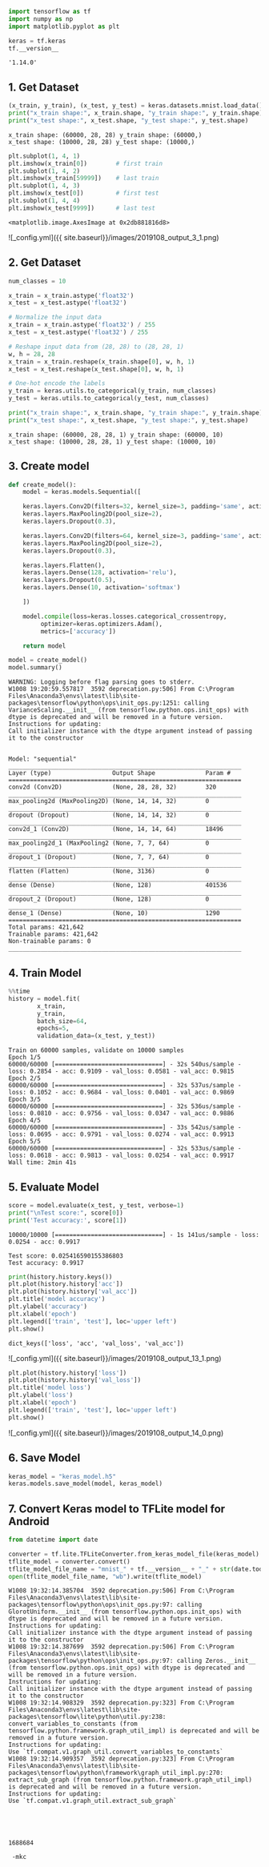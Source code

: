
```python
import tensorflow as tf
import numpy as np
import matplotlib.pyplot as plt

keras = tf.keras
tf.__version__
```




    '1.14.0'



## 1. Get Dataset


```python
(x_train, y_train), (x_test, y_test) = keras.datasets.mnist.load_data()
print("x_train shape:", x_train.shape, "y_train shape:", y_train.shape)
print("x_test shape:", x_test.shape, "y_test shape:", y_test.shape)
```

    x_train shape: (60000, 28, 28) y_train shape: (60000,)
    x_test shape: (10000, 28, 28) y_test shape: (10000,)



```python
plt.subplot(1, 4, 1)
plt.imshow(x_train[0])        # first train
plt.subplot(1, 4, 2)
plt.imshow(x_train[59999])    # last train
plt.subplot(1, 4, 3)
plt.imshow(x_test[0])         # first test
plt.subplot(1, 4, 4)
plt.imshow(x_test[9999])      # last test
```




    <matplotlib.image.AxesImage at 0x2db881816d8>




![_config.yml]({{ site.baseurl}}/images/2019108_output_3_1.png)


## 2. Get Dataset


```python
num_classes = 10

x_train = x_train.astype('float32')
x_test = x_test.astype('float32')

# Normalize the input data
x_train = x_train.astype('float32') / 255
x_test = x_test.astype('float32') / 255

# Reshape input data from (28, 28) to (28, 28, 1)
w, h = 28, 28
x_train = x_train.reshape(x_train.shape[0], w, h, 1)
x_test = x_test.reshape(x_test.shape[0], w, h, 1)

# One-hot encode the labels
y_train = keras.utils.to_categorical(y_train, num_classes)
y_test = keras.utils.to_categorical(y_test, num_classes)

print("x_train shape:", x_train.shape, "y_train shape:", y_train.shape)
print("x_test shape:", x_test.shape, "y_test shape:", y_test.shape)
```

    x_train shape: (60000, 28, 28, 1) y_train shape: (60000, 10)
    x_test shape: (10000, 28, 28, 1) y_test shape: (10000, 10)


## 3. Create model


```python
def create_model():
    model = keras.models.Sequential([

    keras.layers.Conv2D(filters=32, kernel_size=3, padding='same', activation='relu', input_shape=(28,28,1)),
    keras.layers.MaxPooling2D(pool_size=2),
    keras.layers.Dropout(0.3),

    keras.layers.Conv2D(filters=64, kernel_size=3, padding='same', activation='relu'),
    keras.layers.MaxPooling2D(pool_size=2),
    keras.layers.Dropout(0.3),

    keras.layers.Flatten(),
    keras.layers.Dense(128, activation='relu'),
    keras.layers.Dropout(0.5),
    keras.layers.Dense(10, activation='softmax')

    ])

    model.compile(loss=keras.losses.categorical_crossentropy,
         optimizer=keras.optimizers.Adam(),
         metrics=['accuracy'])

    return model
```


```python
model = create_model()
model.summary()
```

    WARNING: Logging before flag parsing goes to stderr.
    W1008 19:20:59.557817  3592 deprecation.py:506] From C:\Program Files\Anaconda3\envs\latest\lib\site-packages\tensorflow\python\ops\init_ops.py:1251: calling VarianceScaling.__init__ (from tensorflow.python.ops.init_ops) with dtype is deprecated and will be removed in a future version.
    Instructions for updating:
    Call initializer instance with the dtype argument instead of passing it to the constructor


    Model: "sequential"
    _________________________________________________________________
    Layer (type)                 Output Shape              Param #
    =================================================================
    conv2d (Conv2D)              (None, 28, 28, 32)        320
    _________________________________________________________________
    max_pooling2d (MaxPooling2D) (None, 14, 14, 32)        0
    _________________________________________________________________
    dropout (Dropout)            (None, 14, 14, 32)        0
    _________________________________________________________________
    conv2d_1 (Conv2D)            (None, 14, 14, 64)        18496
    _________________________________________________________________
    max_pooling2d_1 (MaxPooling2 (None, 7, 7, 64)          0
    _________________________________________________________________
    dropout_1 (Dropout)          (None, 7, 7, 64)          0
    _________________________________________________________________
    flatten (Flatten)            (None, 3136)              0
    _________________________________________________________________
    dense (Dense)                (None, 128)               401536
    _________________________________________________________________
    dropout_2 (Dropout)          (None, 128)               0
    _________________________________________________________________
    dense_1 (Dense)              (None, 10)                1290
    =================================================================
    Total params: 421,642
    Trainable params: 421,642
    Non-trainable params: 0
    _________________________________________________________________


## 4. Train Model


```python
%%time
history = model.fit(
        x_train,
        y_train,
        batch_size=64,
        epochs=5,
        validation_data=(x_test, y_test))
```

    Train on 60000 samples, validate on 10000 samples
    Epoch 1/5
    60000/60000 [==============================] - 32s 540us/sample - loss: 0.2854 - acc: 0.9109 - val_loss: 0.0581 - val_acc: 0.9815
    Epoch 2/5
    60000/60000 [==============================] - 32s 537us/sample - loss: 0.1052 - acc: 0.9684 - val_loss: 0.0401 - val_acc: 0.9869
    Epoch 3/5
    60000/60000 [==============================] - 32s 536us/sample - loss: 0.0810 - acc: 0.9756 - val_loss: 0.0347 - val_acc: 0.9886
    Epoch 4/5
    60000/60000 [==============================] - 33s 542us/sample - loss: 0.0695 - acc: 0.9791 - val_loss: 0.0274 - val_acc: 0.9913
    Epoch 5/5
    60000/60000 [==============================] - 32s 533us/sample - loss: 0.0618 - acc: 0.9813 - val_loss: 0.0254 - val_acc: 0.9917
    Wall time: 2min 41s


## 5. Evaluate Model


```python
score = model.evaluate(x_test, y_test, verbose=1)
print("\nTest score:", score[0])
print('Test accuracy:', score[1])
```

    10000/10000 [==============================] - 1s 141us/sample - loss: 0.0254 - acc: 0.9917

    Test score: 0.025416590155386803
    Test accuracy: 0.9917



```python
print(history.history.keys())
plt.plot(history.history['acc'])
plt.plot(history.history['val_acc'])
plt.title('model accuracy')
plt.ylabel('accuracy')
plt.xlabel('epoch')
plt.legend(['train', 'test'], loc='upper left')
plt.show()
```

    dict_keys(['loss', 'acc', 'val_loss', 'val_acc'])



![_config.yml]({{ site.baseurl}}/images/2019108_output_13_1.png)



```python
plt.plot(history.history['loss'])
plt.plot(history.history['val_loss'])
plt.title('model loss')
plt.ylabel('loss')
plt.xlabel('epoch')
plt.legend(['train', 'test'], loc='upper left')
plt.show()
```


![_config.yml]({{ site.baseurl}}/images/2019108_output_14_0.png)


## 6. Save Model


```python
keras_model = "keras_model.h5"
keras.models.save_model(model, keras_model)
```

## 7. Convert Keras model to TFLite model for Android


```python
from datetime import date

converter = tf.lite.TFLiteConverter.from_keras_model_file(keras_model)
tflite_model = converter.convert()
tflite_model_file_name = "mnist_" + tf.__version__ + "_" + str(date.today()) + ".tflite"
open(tflite_model_file_name, "wb").write(tflite_model)
```

    W1008 19:32:14.385704  3592 deprecation.py:506] From C:\Program Files\Anaconda3\envs\latest\lib\site-packages\tensorflow\python\ops\init_ops.py:97: calling GlorotUniform.__init__ (from tensorflow.python.ops.init_ops) with dtype is deprecated and will be removed in a future version.
    Instructions for updating:
    Call initializer instance with the dtype argument instead of passing it to the constructor
    W1008 19:32:14.387699  3592 deprecation.py:506] From C:\Program Files\Anaconda3\envs\latest\lib\site-packages\tensorflow\python\ops\init_ops.py:97: calling Zeros.__init__ (from tensorflow.python.ops.init_ops) with dtype is deprecated and will be removed in a future version.
    Instructions for updating:
    Call initializer instance with the dtype argument instead of passing it to the constructor
    W1008 19:32:14.908329  3592 deprecation.py:323] From C:\Program Files\Anaconda3\envs\latest\lib\site-packages\tensorflow\lite\python\util.py:238: convert_variables_to_constants (from tensorflow.python.framework.graph_util_impl) is deprecated and will be removed in a future version.
    Instructions for updating:
    Use `tf.compat.v1.graph_util.convert_variables_to_constants`
    W1008 19:32:14.909357  3592 deprecation.py:323] From C:\Program Files\Anaconda3\envs\latest\lib\site-packages\tensorflow\python\framework\graph_util_impl.py:270: extract_sub_graph (from tensorflow.python.framework.graph_util_impl) is deprecated and will be removed in a future version.
    Instructions for updating:
    Use `tf.compat.v1.graph_util.extract_sub_graph`





    1688684




```raw
 -mkc
```
